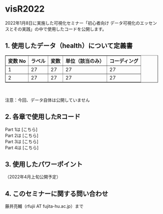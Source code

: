 # visR2022
2022年1月8日に実施した可視化セミナー「初心者向け データ可視化のエッセンスとその実践」の中で使用したコードを公開します。

## 1. 使用したデータ（health）について定義書

 <table border="1">
    <tr>
      <th>変数 No</th>
      <th>ラベル</th>
      <th>変数</th>
      <th>単位（該当のみ）</th>
      <th>コーディング</th>
    </tr>
    <tr>
      <td>1</td>
      <td>27</td>
      <td>27</td>
      <td>27</td>
      <td>27</td>
    </tr>
    <tr>
      <td>2</td>
      <td>27</td>
      <td>27</td>
      <td>27</td>
      <td>27</td>
    </tr>
  </table>

<br>

注意：今回、データ自体は公開していません<br>

## 2. 各章で使用したRコード
Part 1は [こちら] <br>
Part 2は [こちら] <br>
Part 3は [こちら] <br>
Part 4は [こちら] <br>

## 3. 使用したパワーポイント
（2022年4月上旬公開予定） <br>

## 4. このセミナーに関する問い合わせ
藤井亮輔（rfujii AT fujita-hu.ac.jp）まで
